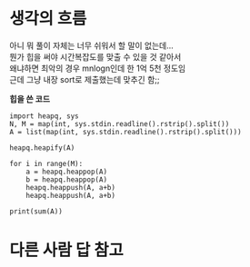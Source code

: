 # 생각의 흐름
아니 뭐 풀이 자체는 너무 쉬워서 할 말이 없는데...<br>
뭔가 힙을 써야 시간복잡도를 맞출 수 있을 것 같아서<br>
왜냐하면 최악의 경우 mnlogn인데 한 1억 5천 정도임<br>
근데 그냥 내장 sort로 제출했는데 맞추긴 함;;

**힙을 쓴 코드**
```
import heapq, sys
N, M = map(int, sys.stdin.readline().rstrip().split())
A = list(map(int, sys.stdin.readline().rstrip().split()))

heapq.heapify(A)

for i in range(M):
    a = heapq.heappop(A)
    b = heapq.heappop(A)
    heapq.heappush(A, a+b)
    heapq.heappush(A, a+b)

print(sum(A))
```


# 다른 사람 답 참고
